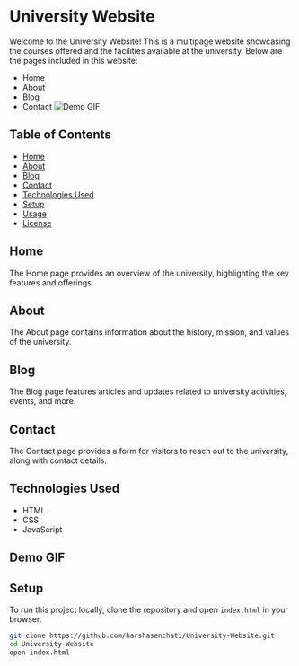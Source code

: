 # University Website

Welcome to the University Website! This is a multipage website showcasing the courses offered and the facilities available at the university. Below are the pages included in this website:

- Home
- About
- Blog
- Contact
![Demo GIF](https://github.com/harshasenchati/University-Website/blob/main/university-website-record-ezgif.com-video-to-gif-converter.gif)

## Table of Contents

- [Home](#home)
- [About](#about)
- [Blog](#blog)
- [Contact](#contact)
- [Technologies Used](#technologies-used)
- [Setup](#setup)
- [Usage](#usage)
- [License](#license)

## Home

The Home page provides an overview of the university, highlighting the key features and offerings.

## About

The About page contains information about the history, mission, and values of the university.

## Blog

The Blog page features articles and updates related to university activities, events, and more.

## Contact

The Contact page provides a form for visitors to reach out to the university, along with contact details.

## Technologies Used

- HTML
- CSS
- JavaScript

## Demo GIF



## Setup

To run this project locally, clone the repository and open `index.html` in your browser.

```bash
git clone https://github.com/harshasenchati/University-Website.git
cd University-Website
open index.html
